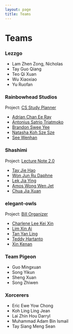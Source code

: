 ```yaml
---
layout: page
title: Teams
---
```


# Teams

### Lezzgo

* Lam Zhen Zong, Nicholas
* Tay Guo Qiang
* Teo Qi Xuan
* Wu Xiaoxiao
* Yu Ruofan

### Rainbowhead Studios

Project: [CS Study Planner](https://github.com/nus-mtp/cs-study-planner)

* [Adrian Chan Ee Ray](https://github.com/IamVacer)
* [Antonius Satrio Triatmoko](https://github.com/Satrio1610)
* [Brandon Swee Yee](https://github.com/bsweeyee)
* [Natasha Koh Sze Sze](https://github.com/NatashaKSS)
* [See Wenhan](https://github.com/walrys)

### Shashimi

Project: [Lecture Note 2.0](https://github.com/nus-mtp/lecture-note-2.0)

* [Tay Jie Hao](https://github.com/tayjiehao)
* [Won Jun Ru Daphne](https://github.com/tharain)
* [Lek Jia Ying](https://github.com/jiayingy)
* [Amos Wong Wen Jet](https://github.com/amoshydra)
* [Chua Jia Xuan](https://github.com/chuajiaxuan)

### elegant-owls

Project: [Bill Organizer](https://github.com/nus-mtp/bill-organizer)

* [Charlene Lee Kei Xin](https://github.com/chaejinkeyne)
* [Lim Xin Ai](https://github.com/lmxn)
* [Tan Yan Ling](https://github.com/eatedcookie)
* [Teddy Hartanto](https://github.com/TeddyHartanto)
* [Xin Kenan](https://github.com/dev-seahouse)

### Team Pigeon

* Guo Mingxuan	
* Song Yikun	
* Sheng Xuan	
* Song Zhiwen

### Xorcerers

* Eric Ewe Yow Chong
* Koh Ling Ling Jean
* Lai Zhin Hou Darryl
* Muhammad Adam Bin Ismail
* Tay Siang Meng Sean
